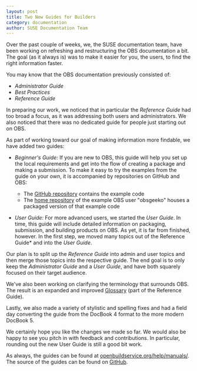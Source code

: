 ```yaml
---
layout: post
title: Two New Guides for Builders
category: documentation
author: SUSE Documentation Team
---
```


Over the past couple of weeks, we, the SUSE documentation team, have been
working on refreshing and restructuring the OBS documentation a bit. The goal
(as it always is) was to make it easier for you, the users, to find the right
information faster.

You may know that the OBS documentation previously consisted of:

* *Administrator Guide*
* *Best Practices*
* *Reference Guide*

In preparing our work, we noticed that in particular the *Reference Guide*
had too broad a focus, as it was addressing both users and administrators. We
also noticed that there was no dedicated guide for people just starting out
on OBS.

As part of working toward our goal of making information more findable, we
have added two guides:

* *Beginner's Guide:*
  If you are new to OBS, this guide will help you set up the local
  requirements and get into the flow of creating a package and making a
  submission. To make it easy to try the examples from the guide on your own,
  it is accompanied by repositories on GitHub and OBS:
  * The [GitHub repository](https://github.com/obs-example/my-first-obs-package)
    contains the example code
  * The [home repository](https://build.opensuse.org/project/show/home:obsgeeko)
    of the example OBS user "obsgeeko" houses a packaged version of that
    example code

* *User Guide:*
  For more advanced users, we started the *User Guide*. In time, this guide
  will include detailed information on packaging, submission, and building
  products on OBS. As yet, it is far from finished, however. In the first
  step, we moved many topics out of the Reference Guide* and into the *User
  Guide*.

Our plan is to split up the *Reference Guide* into admin and user topics and
then merge those topics into the respective guide. The end goal is to only keep
the *Administrator Guide* and a *User Guide*, and have both squarely focused
on their target audience.

We've also been working on clarifying the terminology that
surrounds OBS. The result is an expanded and improved
[Glossary](https://openbuildservice.org/help/manuals/obs-reference-guide/obs.glossary.html)
(part of the Reference Guide).

Lastly, we also made a variety of stylistic and spelling fixes and had a field
day converting the guide from the DocBook 4 format to the more modern DocBook 5.

We certainly hope you like the changes we made so far. We would also be happy to
see you pitch in with feedback and contributions. In particular, rounding out
the new User Guide is still a good bit work.

As always, the guides can be found at
[openbuildservice.org/help/manuals/](https://openbuildservice.org/help/manuals/).
The source of the guides can be found on [GitHub](https://github.com/openSUSE/obs-docu).
